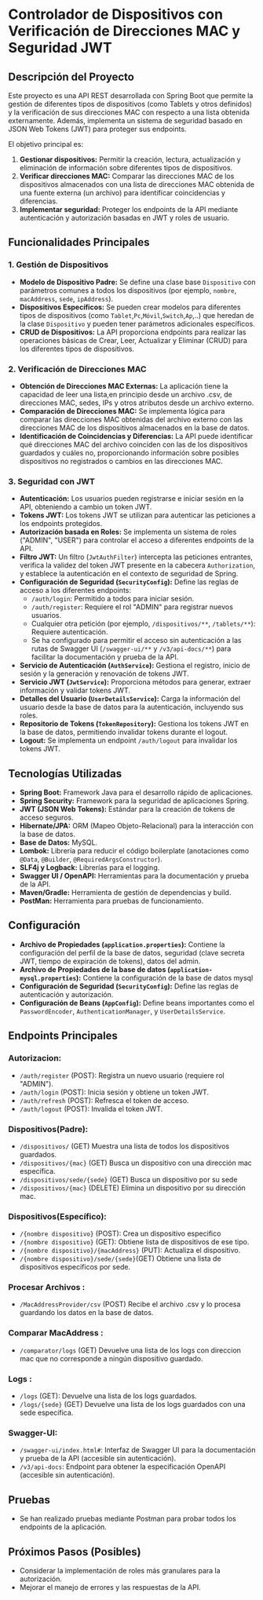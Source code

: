 # Controlador de Dispositivos con Verificación de Direcciones MAC y Seguridad JWT

## Descripción del Proyecto

Este proyecto es una API REST desarrollada con Spring Boot que permite la gestión de diferentes tipos de dispositivos (como Tablets y otros definidos) y la verificación de sus direcciones MAC con respecto a una lista obtenida externamente. Además, implementa un sistema de seguridad basado en JSON Web Tokens (JWT) para proteger sus endpoints.

El objetivo principal es:

1.  **Gestionar dispositivos:** Permitir la creación, lectura, actualización y eliminación de información sobre diferentes tipos de dispositivos.
2.  **Verificar direcciones MAC:** Comparar las direcciones MAC de los dispositivos almacenados con una lista de direcciones MAC obtenida de una fuente externa (un archivo) para identificar coincidencias y diferencias.
3.  **Implementar seguridad:** Proteger los endpoints de la API mediante autenticación y autorización basadas en JWT y roles de usuario.

## Funcionalidades Principales

### 1. Gestión de Dispositivos

* **Modelo de Dispositivo Padre:** Se define una clase base `Dispositivo` con parámetros comunes a todos los dispositivos (por ejemplo, `nombre`, `macAddress`, `sede`, `ipAddress`).
* **Dispositivos Específicos:** Se pueden crear modelos para diferentes tipos de dispositivos (como `Tablet`,`Pc`,`Móvil`,`Switch`,`Ap`,..) que heredan de la clase `Dispositivo` y pueden tener parámetros adicionales específicos.
* **CRUD de Dispositivos:** La API proporciona endpoints para realizar las operaciones básicas de Crear, Leer, Actualizar y Eliminar (CRUD) para los diferentes tipos de dispositivos.

### 2. Verificación de Direcciones MAC

* **Obtención de Direcciones MAC Externas:** La aplicación tiene la capacidad de leer una lista,en principio desde un archivo .csv, de direcciones MAC, sedes, IPs y otros atributos desde un archivo externo.
* **Comparación de Direcciones MAC:** Se implementa lógica para comparar las direcciones MAC obtenidas del archivo externo con las direcciones MAC de los dispositivos almacenados en la base de datos.
* **Identificación de Coincidencias y Diferencias:** La API puede identificar qué direcciones MAC del archivo coinciden con las de los dispositivos guardados y cuáles no, proporcionando información sobre posibles dispositivos no registrados o cambios en las direcciones MAC.

### 3. Seguridad con JWT

* **Autenticación:** Los usuarios pueden registrarse e iniciar sesión en la API, obteniendo a cambio un token JWT.
* **Tokens JWT:** Los tokens JWT se utilizan para autenticar las peticiones a los endpoints protegidos.
* **Autorización basada en Roles:** Se implementa un sistema de roles ("ADMIN", "USER") para controlar el acceso a diferentes endpoints de la API.
* **Filtro JWT:** Un filtro (`JwtAuthFilter`) intercepta las peticiones entrantes, verifica la validez del token JWT presente en la cabecera `Authorization`, y establece la autenticación en el contexto de seguridad de Spring.
* **Configuración de Seguridad (`SecurityConfig`):** Define las reglas de acceso a los diferentes endpoints:
    * `/auth/login`: Permitido a todos para iniciar sesión.
    * `/auth/register`: Requiere el rol "ADMIN" para registrar nuevos usuarios.
    * Cualquier otra petición (por ejemplo, `/dispositivos/**`, `/tablets/**`): Requiere autenticación.
    * Se ha configurado para permitir el acceso sin autenticación a las rutas de Swagger UI (`/swagger-ui/**` y `/v3/api-docs/**`) para facilitar la documentación y prueba de la API.
* **Servicio de Autenticación (`AuthService`):** Gestiona el registro, inicio de sesión y la generación y renovación de tokens JWT.
* **Servicio JWT (`JwtService`):** Proporciona métodos para generar, extraer información y validar tokens JWT.
* **Detalles del Usuario (`UserDetailsService`):** Carga la información del usuario desde la base de datos para la autenticación, incluyendo sus roles.
* **Repositorio de Tokens (`TokenRepository`):** Gestiona los tokens JWT en la base de datos, permitiendo invalidar tokens durante el logout.
* **Logout:** Se implementa un endpoint `/auth/logout` para invalidar los tokens JWT.

## Tecnologías Utilizadas

* **Spring Boot:** Framework Java para el desarrollo rápido de aplicaciones.
* **Spring Security:** Framework para la seguridad de aplicaciones Spring.
* **JWT (JSON Web Tokens):** Estándar para la creación de tokens de acceso seguros.
* **Hibernate/JPA:** ORM (Mapeo Objeto-Relacional) para la interacción con la base de datos.
* **Base de Datos:**  MySQL.
* **Lombok:** Librería para reducir el código boilerplate (anotaciones como `@Data`, `@Builder`, `@RequiredArgsConstructor`).
* **SLF4j y Logback:** Librerías para el logging.
* **Swagger UI / OpenAPI:** Herramientas para la documentación y prueba de la API.
* **Maven/Gradle:** Herramienta de gestión de dependencias y build.
* **PostMan:** Herramienta para pruebas de funcionamiento.

## Configuración

* **Archivo de Propiedades (`application.properties`):** Contiene la configuración del perfil de la base de datos, seguridad (clave secreta JWT, tiempo de expiración de tokens), datos del admin.
* **Archivo de Propiedades de la base de datos (`application-mysql.properties`):** Contiene la configuración de la base de datos mysql
* **Configuración de Seguridad (`SecurityConfig`):** Define las reglas de autenticación y autorización.
* **Configuración de Beans (`AppConfig`):** Define beans importantes como el `PasswordEncoder`, `AuthenticationManager`, y `UserDetailsService`.

## Endpoints Principales
### Autorizacion:
* `/auth/register` (POST): Registra un nuevo usuario (requiere rol "ADMIN").
* `/auth/login` (POST): Inicia sesión y obtiene un token JWT.
* `/auth/refresh` (POST): Refresca el token de acceso.
* `/auth/logout` (POST): Invalida el token JWT.
### Dispositivos(Padre):
* `/dispositivos/` (GET) Muestra una lista de todos los dispositivos guardados.
* `/dispositivos/{mac}` (GET) Busca un dispositivo con una dirección mac específica.
* `/dispositivos/sede/{sede}` (GET) Busca un dispositivo por su sede
* `/dispositivos/{mac}` (DELETE) Elimina un dispositivo por su dirección mac.
### Dispositivos(Específico):
* `/{nombre dispositivo}` (POST): Crea un dispositivo especifico
* `/{nombre dispositivo}` (GET): Obtiene lista de dispositivos de ese tipo.
* `/{nombre dispositivo}/{macAddress}` (PUT): Actualiza el dispositivo.
* `/{nombre dispositivo}/sede/{sede}`(GET) Obtiene una lista de dispositivos especificos por sede.
### Procesar Archivos :
* `/MacAddressProvider/csv` (POST) Recibe el archivo .csv y lo procesa guardando los datos en la base de datos.
### Comparar MacAddress :
* `/comparator/logs` (GET) Devuelve una lista de los logs con direccion mac que no corresponde a ningún dispositivo guardado.
### Logs :
* `/logs` (GET): Devuelve una lista de los logs guardados.
* `/logs/{sede}` (GET) Devuelve una lista de los logs guardados con una sede específica.
### Swagger-UI:
* `/swagger-ui/index.html#`: Interfaz de Swagger UI para la documentación y prueba de la API (accesible sin autenticación).
* `/v3/api-docs`: Endpoint para obtener la especificación OpenAPI (accesible sin autenticación).


## Pruebas
* Se han realizado pruebas mediante Postman para probar todos los endpoints de la aplicación. 

## Próximos Pasos (Posibles)
* Considerar la implementación de roles más granulares para la autorización.
* Mejorar el manejo de errores y las respuestas de la API.

